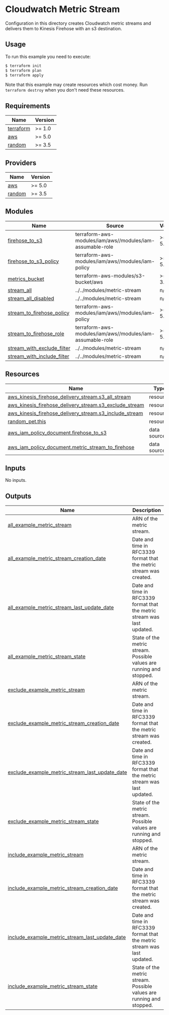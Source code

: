 # Cloudwatch Metric Stream

Configuration in this directory creates Cloudwatch metric streams and delivers them to Kinesis Firehose with an s3 destination.

## Usage

To run this example you need to execute:

```bash
$ terraform init
$ terraform plan
$ terraform apply
```

Note that this example may create resources which cost money. Run `terraform destroy` when you don't need these resources.

<!-- BEGINNING OF PRE-COMMIT-TERRAFORM DOCS HOOK -->
## Requirements

| Name | Version |
|------|---------|
| <a name="requirement_terraform"></a> [terraform](#requirement\_terraform) | >= 1.0 |
| <a name="requirement_aws"></a> [aws](#requirement\_aws) | >= 5.0 |
| <a name="requirement_random"></a> [random](#requirement\_random) | >= 3.5 |

## Providers

| Name | Version |
|------|---------|
| <a name="provider_aws"></a> [aws](#provider\_aws) | >= 5.0 |
| <a name="provider_random"></a> [random](#provider\_random) | >= 3.5 |

## Modules

| Name | Source | Version |
|------|--------|---------|
| <a name="module_firehose_to_s3"></a> [firehose\_to\_s3](#module\_firehose\_to\_s3) | terraform-aws-modules/iam/aws//modules/iam-assumable-role | >= 5.30 |
| <a name="module_firehose_to_s3_policy"></a> [firehose\_to\_s3\_policy](#module\_firehose\_to\_s3\_policy) | terraform-aws-modules/iam/aws//modules/iam-policy | >= 5.30 |
| <a name="module_metrics_bucket"></a> [metrics\_bucket](#module\_metrics\_bucket) | terraform-aws-modules/s3-bucket/aws | >= 3.15 |
| <a name="module_stream_all"></a> [stream\_all](#module\_stream\_all) | ../../modules/metric-stream | n/a |
| <a name="module_stream_all_disabled"></a> [stream\_all\_disabled](#module\_stream\_all\_disabled) | ../../modules/metric-stream | n/a |
| <a name="module_stream_to_firehose_policy"></a> [stream\_to\_firehose\_policy](#module\_stream\_to\_firehose\_policy) | terraform-aws-modules/iam/aws//modules/iam-policy | >= 5.30 |
| <a name="module_stream_to_firehose_role"></a> [stream\_to\_firehose\_role](#module\_stream\_to\_firehose\_role) | terraform-aws-modules/iam/aws//modules/iam-assumable-role | >= 5.30 |
| <a name="module_stream_with_exclude_filter"></a> [stream\_with\_exclude\_filter](#module\_stream\_with\_exclude\_filter) | ../../modules/metric-stream | n/a |
| <a name="module_stream_with_include_filter"></a> [stream\_with\_include\_filter](#module\_stream\_with\_include\_filter) | ../../modules/metric-stream | n/a |

## Resources

| Name | Type |
|------|------|
| [aws_kinesis_firehose_delivery_stream.s3_all_stream](https://registry.terraform.io/providers/hashicorp/aws/latest/docs/resources/kinesis_firehose_delivery_stream) | resource |
| [aws_kinesis_firehose_delivery_stream.s3_exclude_stream](https://registry.terraform.io/providers/hashicorp/aws/latest/docs/resources/kinesis_firehose_delivery_stream) | resource |
| [aws_kinesis_firehose_delivery_stream.s3_include_stream](https://registry.terraform.io/providers/hashicorp/aws/latest/docs/resources/kinesis_firehose_delivery_stream) | resource |
| [random_pet.this](https://registry.terraform.io/providers/hashicorp/random/latest/docs/resources/pet) | resource |
| [aws_iam_policy_document.firehose_to_s3](https://registry.terraform.io/providers/hashicorp/aws/latest/docs/data-sources/iam_policy_document) | data source |
| [aws_iam_policy_document.metric_stream_to_firehose](https://registry.terraform.io/providers/hashicorp/aws/latest/docs/data-sources/iam_policy_document) | data source |

## Inputs

No inputs.

## Outputs

| Name | Description |
|------|-------------|
| <a name="output_all_example_metric_stream"></a> [all\_example\_metric\_stream](#output\_all\_example\_metric\_stream) | ARN of the metric stream. |
| <a name="output_all_example_metric_stream_creation_date"></a> [all\_example\_metric\_stream\_creation\_date](#output\_all\_example\_metric\_stream\_creation\_date) | Date and time in RFC3339 format that the metric stream was created. |
| <a name="output_all_example_metric_stream_last_update_date"></a> [all\_example\_metric\_stream\_last\_update\_date](#output\_all\_example\_metric\_stream\_last\_update\_date) | Date and time in RFC3339 format that the metric stream was last updated. |
| <a name="output_all_example_metric_stream_state"></a> [all\_example\_metric\_stream\_state](#output\_all\_example\_metric\_stream\_state) | State of the metric stream. Possible values are running and stopped. |
| <a name="output_exclude_example_metric_stream"></a> [exclude\_example\_metric\_stream](#output\_exclude\_example\_metric\_stream) | ARN of the metric stream. |
| <a name="output_exclude_example_metric_stream_creation_date"></a> [exclude\_example\_metric\_stream\_creation\_date](#output\_exclude\_example\_metric\_stream\_creation\_date) | Date and time in RFC3339 format that the metric stream was created. |
| <a name="output_exclude_example_metric_stream_last_update_date"></a> [exclude\_example\_metric\_stream\_last\_update\_date](#output\_exclude\_example\_metric\_stream\_last\_update\_date) | Date and time in RFC3339 format that the metric stream was last updated. |
| <a name="output_exclude_example_metric_stream_state"></a> [exclude\_example\_metric\_stream\_state](#output\_exclude\_example\_metric\_stream\_state) | State of the metric stream. Possible values are running and stopped. |
| <a name="output_include_example_metric_stream"></a> [include\_example\_metric\_stream](#output\_include\_example\_metric\_stream) | ARN of the metric stream. |
| <a name="output_include_example_metric_stream_creation_date"></a> [include\_example\_metric\_stream\_creation\_date](#output\_include\_example\_metric\_stream\_creation\_date) | Date and time in RFC3339 format that the metric stream was created. |
| <a name="output_include_example_metric_stream_last_update_date"></a> [include\_example\_metric\_stream\_last\_update\_date](#output\_include\_example\_metric\_stream\_last\_update\_date) | Date and time in RFC3339 format that the metric stream was last updated. |
| <a name="output_include_example_metric_stream_state"></a> [include\_example\_metric\_stream\_state](#output\_include\_example\_metric\_stream\_state) | State of the metric stream. Possible values are running and stopped. |
<!-- END OF PRE-COMMIT-TERRAFORM DOCS HOOK -->
